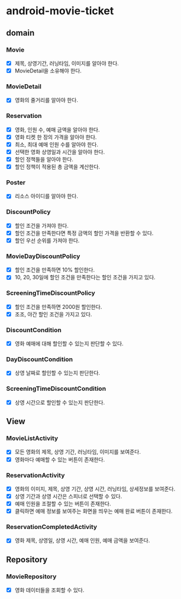 # android-movie-ticket

## domain

### Movie
- [x] 제목, 상영기간, 러닝타임, 이미지를 알아야 한다.
- [x] MovieDetail을 소유해야 한다.

### MovieDetail
- [x] 영화의 줄거리를 알아야 한다.

### Reservation
- [x] 영화, 인원 수, 예매 금액을 알아야 한다.
- [x] 영화 티켓 한 장의 가격을 알아야 한다.
- [x] 최소, 최대 예매 인원 수를 알아야 한다.
- [x] 선택한 영화 상영일과 시간을 알아야 한다.
- [x] 할인 정책들을 알아야 한다.
- [x] 할인 정책이 적용된 총 금액을 계산한다.

### Poster
- [x] 리소스 아이디를 알아야 한다.

### DiscountPolicy
- [x] 할인 조건을 가져야 한다.
- [x] 할인 조건을 만족한다면 특정 금액의 할인 가격을 반환할 수 있다.
- [x] 할인 우선 순위를 가져야 한다.

### MovieDayDiscountPolicy
- [x] 할인 조건을 만족하면 10% 할인한다.
- [x] 10, 20, 30일에 할인 조건을 만족한다는 할인 조건을 가지고 있다.

### ScreeningTimeDiscountPolicy
- [x] 할인 조건을 만족하면 2000원 할인한다.
- [x] 조조, 야간 할인 조건을 가지고 있다.

### DiscountCondition
- [x] 영화 예매에 대해 할인할 수 있는지 판단할 수 있다.

### DayDiscountCondition
- [x] 상영 날짜로 할인할 수 있는지 판단한다.

### ScreeningTimeDiscountCondition
- [x] 상영 시간으로 할인할 수 있는지 판단한다.

## View

### MovieListActivity
- [x] 모든 영화의 제목, 상영 기간, 러닝타임, 이미지를 보여준다.
- [x] 영화마다 예매할 수 있는 버튼이 존재한다.

### ReservationActivity
- [x] 영화의 이미지, 제목, 상영 기간, 상영 시간, 러닝타임, 상세정보를 보여준다.
- [x] 상영 기간과 상영 시간은 스피너로 선택할 수 있다.
- [x] 예매 인원을 조절할 수 있는 버튼이 존재한다.
- [x] 클릭하면 예매 정보를 보여주는 화면을 띄우는 예매 완료 버튼이 존재한다.

### ReservationCompletedActivity
- [x] 영화 제목, 상영일, 상영 시간, 예매 인원, 예매 금액을 보여준다.

## Repository

### MovieRepository
- [x] 영화 데이터들을 조회할 수 있다.
